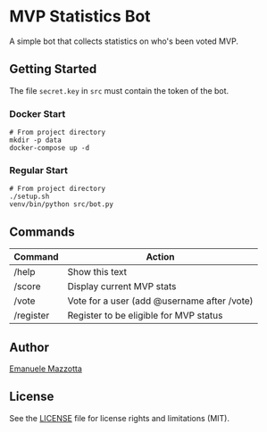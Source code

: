 # MVP Statistics Bot

A simple bot that collects statistics on who's been voted MVP.

## Getting Started

The file `secret.key` in `src` must contain the token of the bot.

### Docker Start

```
# From project directory
mkdir -p data
docker-compose up -d
```

### Regular Start

```
# From project directory
./setup.sh
venv/bin/python src/bot.py
```

## Commands

|Command|Action|
|---|---|
|/help|Show this text|
|/score|Display current MVP stats|
|/vote|Vote for a user (add @username after /vote)|
|/register|Register to be eligible for MVP status|

## Author

[Emanuele Mazzotta](mailto:hello@mazzotta.me?subject=MVP%20Statistics%20Bot&body=Hi%20Emanuele!%0A%0AMESSAGE_HERE%0A%0AReagards%20MYNAME_HERE)

## License

See the [LICENSE](LICENSE.md) file for license rights and limitations (MIT).
